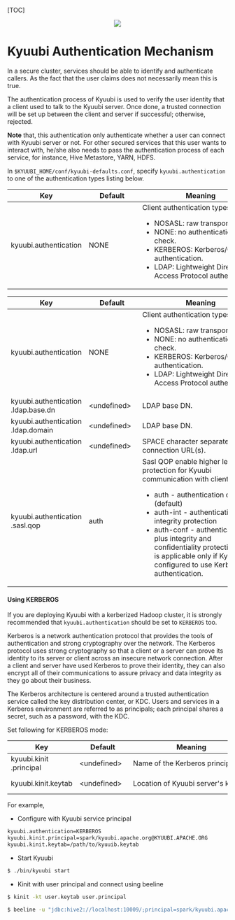[TOC]


<div align=center>

![](https://kyuubi.readthedocs.io/en/v1.3.1-incubating/_images/kyuubi_logo.png)

</div>

# Kyuubi Authentication Mechanism

In a secure cluster, services should be able to identify and authenticate callers.
As the fact that the user claims does not necessarily mean this is true.

The authentication process of Kyuubi is used to verify the user identity that a client used to talk to the Kyuubi server.
Once done, a trusted connection will be set up between the client and server if successful; otherwise, rejected.

**Note** that, this authentication only authenticate whether a user can connect with Kyuubi server or not.
For other secured services that this user wants to interact with, he/she also needs to pass the authentication process of each service, for instance, Hive Metastore, YARN, HDFS.

In `$KYUUBI_HOME/conf/kyuubi-defaults.conf`, specify `kyuubi.authentication` to one of the authentication types listing below.

Key | Default | Meaning | Since
--- | --- | --- | ---
kyuubi\.authentication|<div style='width: 80pt;word-wrap: break-word;white-space: normal'>NONE</div>|<div style='width: 200pt;word-wrap: break-word;white-space: normal'>Client authentication types.<ul> <li>NOSASL: raw transport.</li> <li>NONE: no authentication check.</li> <li>KERBEROS: Kerberos/GSSAPI authentication.</li> <li>LDAP: Lightweight Directory Access Protocol authentication.</li></ul></div>|<div style='width: 20pt'>1.0.0</div>


Key | Default | Meaning | Since
--- | --- | --- | ---
kyuubi\.authentication|<div style='width: 80pt;word-wrap: break-word;white-space: normal'>NONE</div>|<div style='width: 200pt;word-wrap: break-word;white-space: normal'>Client authentication types.<ul> <li>NOSASL: raw transport.</li> <li>NONE: no authentication check.</li> <li>KERBEROS: Kerberos/GSSAPI authentication.</li> <li>LDAP: Lightweight Directory Access Protocol authentication.</li></ul></div>|<div style='width: 20pt'>1.0.0</div>
kyuubi\.authentication<br>\.ldap\.base\.dn|<div style='width: 80pt;word-wrap: break-word;white-space: normal'>&lt;undefined&gt;</div>|<div style='width: 200pt;word-wrap: break-word;white-space: normal'>LDAP base DN.</div>|<div style='width: 20pt'>1.0.0</div>
kyuubi\.authentication<br>\.ldap\.domain|<div style='width: 80pt;word-wrap: break-word;white-space: normal'>&lt;undefined&gt;</div>|<div style='width: 200pt;word-wrap: break-word;white-space: normal'>LDAP base DN.</div>|<div style='width: 20pt'>1.0.0</div>
kyuubi\.authentication<br>\.ldap\.url|<div style='width: 80pt;word-wrap: break-word;white-space: normal'>&lt;undefined&gt;</div>|<div style='width: 200pt;word-wrap: break-word;white-space: normal'>SPACE character separated LDAP connection URL(s).</div>|<div style='width: 20pt'>1.0.0</div>
kyuubi\.authentication<br>\.sasl\.qop|<div style='width: 80pt;word-wrap: break-word;white-space: normal'>auth</div>|<div style='width: 200pt;word-wrap: break-word;white-space: normal'>Sasl QOP enable higher levels of protection for Kyuubi communication with clients.<ul> <li>auth - authentication only (default)</li> <li>auth-int - authentication plus integrity protection</li> <li>auth-conf - authentication plus integrity and confidentiality protection. This is applicable only if Kyuubi is configured to use Kerberos authentication.</li> </ul></div>|<div style='width: 20pt'>1.0.0</div>


#### Using KERBEROS

If you are deploying Kyuubi with a kerberized Hadoop cluster, it is strongly recommended that `kyuubi.authentication` should be set to `KERBEROS` too.

Kerberos is a network authentication protocol that provides the tools of authentication and strong cryptography over the network.
The Kerberos protocol uses strong cryptography so that a client or a server can prove its identity to its server or client across an insecure network connection.
After a client and server have used Kerberos to prove their identity, they can also encrypt all of their communications to assure privacy and data integrity as they go about their business.

The Kerberos architecture is centered around a trusted authentication service called the key distribution center, or KDC.
Users and services in a Kerberos environment are referred to as principals;
each principal shares a secret, such as a password, with the KDC.

Set following for KERBEROS mode:

Key | Default | Meaning | Since
--- | --- | --- | ---
kyuubi\.kinit<br>\.principal|<div style='width: 80pt;word-wrap: break-word;white-space: normal'>&lt;undefined&gt;</div>|<div style='width: 200pt;word-wrap: break-word;white-space: normal'>Name of the Kerberos principal.</div>|<div style='width: 20pt'>1.0.0</div>
kyuubi\.kinit\.keytab|<div style='width: 80pt;word-wrap: break-word;white-space: normal'>&lt;undefined&gt;</div>|<div style='width: 200pt;word-wrap: break-word;white-space: normal'>Location of Kyuubi server's keytab.</div>|<div style='width: 20pt'>1.0.0</div>


For example,

- Configure with Kyuubi service principal
```bash
kyuubi.authentication=KERBEROS
kyuubi.kinit.principal=spark/kyuubi.apache.org@KYUUBI.APACHE.ORG
kyuubi.kinit.keytab=/path/to/kyuuib.keytab
```

- Start Kyuubi
```bash
$ ./bin/kyuubi start
```

- Kinit with user principal and connect using beeline

```bash
$ kinit -kt user.keytab user.principal

$ beeline -u "jdbc:hive2://localhost:10009/;principal=spark/kyuubi.apache.org@KYUUBI.APACHE.ORG"
```
